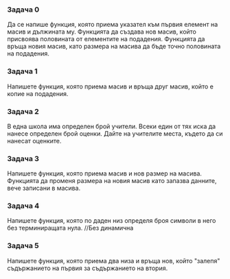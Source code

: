 ### Задача 0
Да се напише функция, която приема указател към първия елемент на масив и дължината му. Функцията да създава нов масив, който присвоява половината от елементите на подадения. 
Функцията да връща новия масив, като размера на масива да бъде точно половината на подадения.

### Задача 1
Напишете функция, която приема масив и връща друг масив, който е копие на подадения.

### Задача 2
В една школа има определен брой учители. Всеки един от тях иска да нанесе определен брой оценки. Дайте на учителите места, където да си нанесат оценките.

### Задача 3
Напишете функция, която приема масив и нов размер на масива. Функцията да променя размера на новия масив като запазва данните, вече записани в масива.

### Задача 4
Напишете функция, която по даден низ определя броя символи в него без терминиращата нула. //Без динамична

### Задача 5
Напишете функция, която приема два низа и връща нов, който "залепя" съдържанието на първия за съдържанието на втория.
